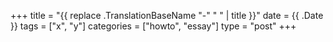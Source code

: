 +++
title = "{{ replace .TranslationBaseName "-" " " | title }}"
date = {{ .Date }}
tags = ["x", "y"]
categories = ["howto", "essay"]
type = "post"
+++
